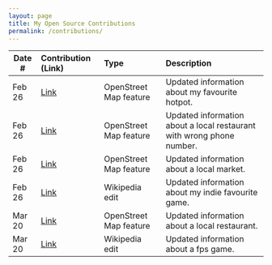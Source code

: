 ```yaml
---
layout: page
title: My Open Source Contributions
permalink: /contributions/
---
```


<!--
Type of the contribution should be "Wikipedia edit", "OpenStreet Map feature", "Documentation", "Course website", "Blog",
"Browser Add-on", etc.

The description should include a brief summary of what you did.

The link should bring us to a public page that shows your contribution. 

Replace the first row with your own contribution. 

-->





| Date #       | Contribution (Link)  | Type  | Description |
|---|:---|:---|:---|
| Feb 26   | [Link](https://www.openstreetmap.org/changeset/133069342)    | OpenStreet Map feature    |   Updated information about my favourite hotpot.    |
| Feb 26    |  [Link](https://www.openstreetmap.org/changeset/133069146)  | OpenStreet Map feature     | Updated information about a local restaurant with wrong phone number.    |
| Feb 26    |   [Link](https://www.openstreetmap.org/changeset/133068951) | OpenStreet Map feature     | Updated information about a local market.    | 
| Feb 26    |   [Link](https://en.wikipedia.org/w/index.php?title=The_Scroll_of_Taiwu&diff=prev&oldid=1141824087) | Wikipedia edit     | Updated information about my indie favourite game.    | 
| Mar 20    |   [Link](https://www.openstreetmap.org/changeset/133881621#map=19/40.75010/-73.94124&layers=N) | OpenStreet Map feature     | Updated information about a local restaurant.    |
| Mar 20    |   [Link](https://en.wikipedia.org/w/index.php?title=Gunfire_Reborn&oldid=1145632758) | Wikipedia edit     | Updated information about a fps game.    |
